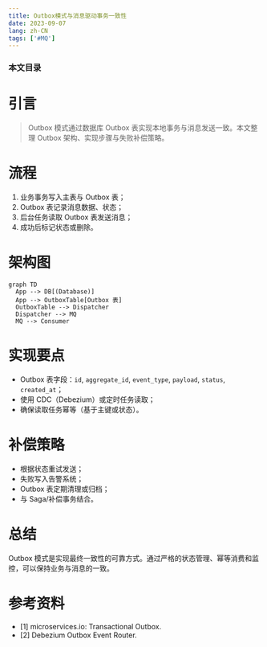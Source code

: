 ```yaml
---
title: Outbox模式与消息驱动事务一致性
date: 2023-09-07
lang: zh-CN
tags: ['#MQ']
---
```


### 本文目录
<!-- toc -->

# 引言
> Outbox 模式通过数据库 Outbox 表实现本地事务与消息发送一致。本文整理 Outbox 架构、实现步骤与失败补偿策略。

# 流程
1. 业务事务写入主表与 Outbox 表；
2. Outbox 表记录消息数据、状态；
3. 后台任务读取 Outbox 表发送消息；
4. 成功后标记状态或删除。

# 架构图
```mermaid
graph TD
  App --> DB[(Database)]
  App --> OutboxTable[Outbox 表]
  OutboxTable --> Dispatcher
  Dispatcher --> MQ
  MQ --> Consumer
```

# 实现要点
- Outbox 表字段：`id`, `aggregate_id`, `event_type`, `payload`, `status`, `created_at`；
- 使用 CDC（Debezium）或定时任务读取；
- 确保读取任务幂等（基于主键或状态）。

# 补偿策略
- 根据状态重试发送；
- 失败写入告警系统；
- Outbox 表定期清理或归档；
- 与 Saga/补偿事务结合。

# 总结
Outbox 模式是实现最终一致性的可靠方式。通过严格的状态管理、幂等消费和监控，可以保持业务与消息的一致。

# 参考资料
- [1] microservices.io: Transactional Outbox.
- [2] Debezium Outbox Event Router.
